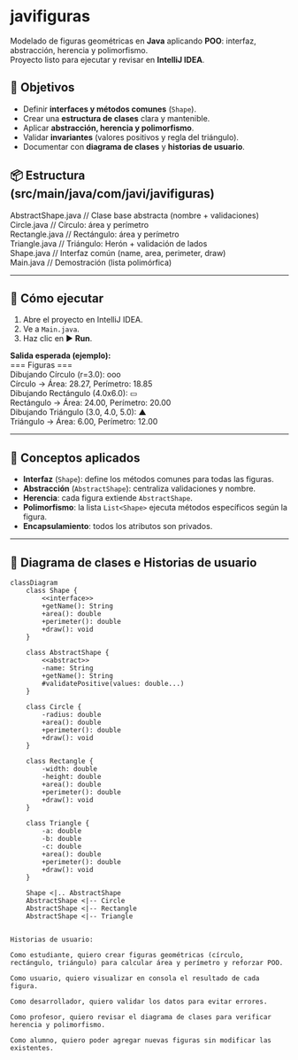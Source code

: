 # javifiguras

Modelado de figuras geométricas en **Java** aplicando **POO**: interfaz, abstracción, herencia y polimorfismo.  
Proyecto listo para ejecutar y revisar en **IntelliJ IDEA**.

## 🎯 Objetivos
- Definir **interfaces y métodos comunes** (`Shape`).
- Crear una **estructura de clases** clara y mantenible.
- Aplicar **abstracción, herencia y polimorfismo**.
- Validar **invariantes** (valores positivos y regla del triángulo).
- Documentar con **diagrama de clases** y **historias de usuario**.

## 📦 Estructura (src/main/java/com/javi/javifiguras)
AbstractShape.java // Clase base abstracta (nombre + validaciones)  
Circle.java // Círculo: área y perímetro  
Rectangle.java // Rectángulo: área y perímetro  
Triangle.java // Triángulo: Herón + validación de lados  
Shape.java // Interfaz común (name, area, perimeter, draw)  
Main.java // Demostración (lista polimórfica)

---

## 🧪 Cómo ejecutar
1. Abre el proyecto en IntelliJ IDEA.
2. Ve a `Main.java`.
3. Haz clic en ▶️ **Run**.

**Salida esperada (ejemplo):**  
=== Figuras ===  
Dibujando Círculo (r=3.0): ooo  
Círculo -> Área: 28.27, Perímetro: 18.85  
Dibujando Rectángulo (4.0x6.0): ▭  
Rectángulo -> Área: 24.00, Perímetro: 20.00  
Dibujando Triángulo (3.0, 4.0, 5.0): ▲  
Triángulo -> Área: 6.00, Perímetro: 12.00

---

## 🧠 Conceptos aplicados
- **Interfaz** (`Shape`): define los métodos comunes para todas las figuras.
- **Abstracción** (`AbstractShape`): centraliza validaciones y nombre.
- **Herencia**: cada figura extiende `AbstractShape`.
- **Polimorfismo**: la lista `List<Shape>` ejecuta métodos específicos según la figura.
- **Encapsulamiento**: todos los atributos son privados.

---

## 🧩 Diagrama de clases e Historias de usuario

```mermaid
classDiagram
    class Shape {
        <<interface>>
        +getName(): String
        +area(): double
        +perimeter(): double
        +draw(): void
    }

    class AbstractShape {
        <<abstract>>
        -name: String
        +getName(): String
        #validatePositive(values: double...)
    }

    class Circle {
        -radius: double
        +area(): double
        +perimeter(): double
        +draw(): void
    }

    class Rectangle {
        -width: double
        -height: double
        +area(): double
        +perimeter(): double
        +draw(): void
    }

    class Triangle {
        -a: double
        -b: double
        -c: double
        +area(): double
        +perimeter(): double
        +draw(): void
    }

    Shape <|.. AbstractShape
    AbstractShape <|-- Circle
    AbstractShape <|-- Rectangle
    AbstractShape <|-- Triangle


Historias de usuario:

Como estudiante, quiero crear figuras geométricas (círculo, rectángulo, triángulo) para calcular área y perímetro y reforzar POO.

Como usuario, quiero visualizar en consola el resultado de cada figura.

Como desarrollador, quiero validar los datos para evitar errores.

Como profesor, quiero revisar el diagrama de clases para verificar herencia y polimorfismo.

Como alumno, quiero poder agregar nuevas figuras sin modificar las existentes.

